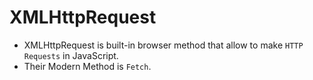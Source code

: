 # XMLHttpRequest

- XMLHttpRequest is built-in browser method that allow to make `HTTP Requests` in JavaScript.
- Their Modern Method is `Fetch`.
